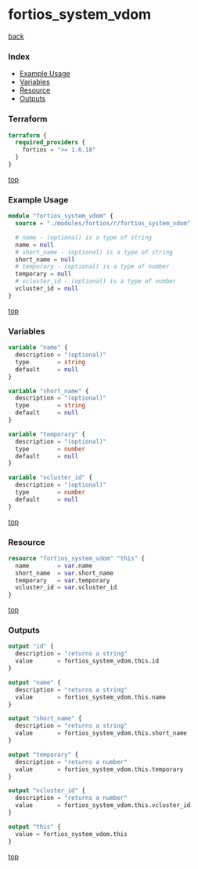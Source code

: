 # fortios_system_vdom

[back](../fortios.md)

### Index

- [Example Usage](#example-usage)
- [Variables](#variables)
- [Resource](#resource)
- [Outputs](#outputs)

### Terraform

```terraform
terraform {
  required_providers {
    fortios = ">= 1.6.18"
  }
}
```

[top](#index)

### Example Usage

```terraform
module "fortios_system_vdom" {
  source = "./modules/fortios/r/fortios_system_vdom"

  # name - (optional) is a type of string
  name = null
  # short_name - (optional) is a type of string
  short_name = null
  # temporary - (optional) is a type of number
  temporary = null
  # vcluster_id - (optional) is a type of number
  vcluster_id = null
}
```

[top](#index)

### Variables

```terraform
variable "name" {
  description = "(optional)"
  type        = string
  default     = null
}

variable "short_name" {
  description = "(optional)"
  type        = string
  default     = null
}

variable "temporary" {
  description = "(optional)"
  type        = number
  default     = null
}

variable "vcluster_id" {
  description = "(optional)"
  type        = number
  default     = null
}
```

[top](#index)

### Resource

```terraform
resource "fortios_system_vdom" "this" {
  name        = var.name
  short_name  = var.short_name
  temporary   = var.temporary
  vcluster_id = var.vcluster_id
}
```

[top](#index)

### Outputs

```terraform
output "id" {
  description = "returns a string"
  value       = fortios_system_vdom.this.id
}

output "name" {
  description = "returns a string"
  value       = fortios_system_vdom.this.name
}

output "short_name" {
  description = "returns a string"
  value       = fortios_system_vdom.this.short_name
}

output "temporary" {
  description = "returns a number"
  value       = fortios_system_vdom.this.temporary
}

output "vcluster_id" {
  description = "returns a number"
  value       = fortios_system_vdom.this.vcluster_id
}

output "this" {
  value = fortios_system_vdom.this
}
```

[top](#index)